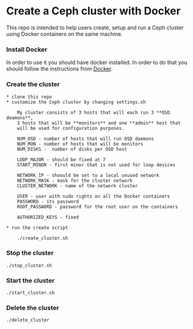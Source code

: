 Create a Ceph cluster with Docker
=================================

This repo is intended to help users create, setup and run a Ceph cluster
using Docker containers on the same machine.


### Install Docker

In order to use it you should have docker installed. In order to do that
you should follow the instructions from
[Docker](https://docs.docker.com/engine/installation/).


### Create the cluster

	* clone this repo
	* customize the Ceph cluster by changing settings.sh

		My cluster consists of 3 hosts that will each run 3 **OSD deamons**,
		3 hosts that will be **monitors** and one **admin** host that
		will be used for configuration purposes.

		NUM_OSD - number of hosts that will run OSD daemons
		NUM_MON - number of hosts that will be monitors
		NUM_DISKS -  number of disks per OSD host

		LOOP_MAJOR - should be fixed at 7
		START_MINOR - first minor that is not used for loop devices

		NETWORK_IP - shoould be set to a local unused network
		NETWORK_MASK - mask for the cluster network
		CLUSTER_NETWORK - name of the network cluster

		USER - user with sudo rights on all the Docker containers
		PASSWORD - its password
		ROOT_PASSWORD - password for the root user on the containers

		AUTHORIZED_KEYS - fixed

	* run the create script

		./create_cluster.sh

### Stop the cluster

	./stop_cluster.sh

### Start the cluster

	./start_cluster.sh

### Delete the cluster

	./delete_cluster
